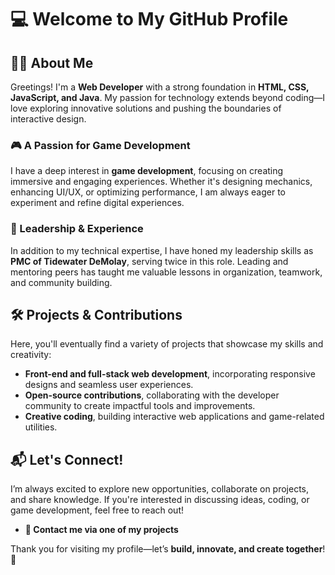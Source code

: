 # 💻 Welcome to My GitHub Profile

## 👨‍💻 About Me
Greetings! I'm a **Web Developer** with a strong foundation in **HTML, CSS, JavaScript, and Java**. My passion for technology extends beyond coding—I love exploring innovative solutions and pushing the boundaries of interactive design.

### 🎮 A Passion for Game Development
I have a deep interest in **game development**, focusing on creating immersive and engaging experiences. Whether it's designing mechanics, enhancing UI/UX, or optimizing performance, I am always eager to experiment and refine digital experiences.

### 🏅 Leadership & Experience
In addition to my technical expertise, I have honed my leadership skills as **PMC of Tidewater DeMolay**, serving twice in this role. Leading and mentoring peers has taught me valuable lessons in organization, teamwork, and community building.

## 🛠 Projects & Contributions
Here, you'll eventually find a variety of projects that showcase my skills and creativity:
- **Front-end and full-stack web development**, incorporating responsive designs and seamless user experiences.
- **Open-source contributions**, collaborating with the developer community to create impactful tools and improvements.
- **Creative coding**, building interactive web applications and game-related utilities.

## 📬 Let's Connect!
I’m always excited to explore new opportunities, collaborate on projects, and share knowledge. If you're interested in discussing ideas, coding, or game development, feel free to reach out!

- **📧 Contact me via one of my projects**

Thank you for visiting my profile—let’s **build, innovate, and create together**! 🚀
